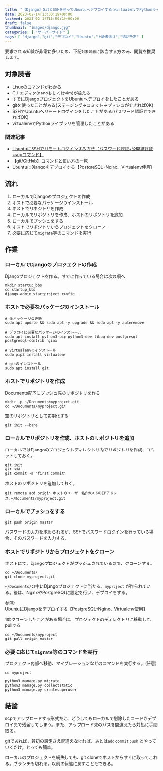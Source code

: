 ```yaml
---
title: "【Django】GitとSSHを使ってUbuntuへデプロイする(virtualenvでPythonライブラリの管理)【hookでmigrateコマンドも】"
date: 2023-02-14T13:50:19+09:00
lastmod: 2023-02-14T13:50:19+09:00
draft: false
thumbnail: "images/django.jpg"
categories: [ "サーバーサイド" ]
tags: [ "django","git","デプロイ","Ubuntu","上級者向け","追記予定" ]
---
```


要求される知識が非常に多いため、下記`対象読者`に該当する方のみ、閲覧を推奨します。

## 対象読者

- Linuxのコマンドがわかる
- CUIエディタ(nanoもしくはvim)が扱える
- すでにDjangoプロジェクトをUbuntuへデプロイをしたことがある
- gitを使ったことがある(ステージング→コミット→プッシュができればOK)
- SSHでUbuntuへリモートログインをしたことがある(パスワード認証ができればOK)
- virtualenvでPythonライブラリを管理したことがある

### 関連記事

- [UbuntuにSSHでリモートログインする方法【パスワード認証+公開鍵認証+scpコマンド】](/post/ubuntu-ssh/)
- [【git/GitHub】コマンドと使い方の一覧](/post/startup-git/)
- [UbuntuにDjangoをデプロイする【PostgreSQL+Nginx、Virtualenv使用】](/post/django-deploy-ubuntu-venv/)


<!--
## 構図と流れ


### 構図

#TODO: diagrams.net で作る
-->

## 流れ

1. ローカルでDjangoのプロジェクトの作成
1. ホストで必要なパッケージのインストール
1. ホストでリポジトリを作成
1. ローカルでリポジトリを作成、ホストのリポジトリを追加
1. ローカルでプッシュをする
1. ホストでリポジトリからプロジェクトをクローン
1. 必要に応じて`migrate`等のコマンドを実行


## 作業

### ローカルでDjangoのプロジェクトの作成

Djangoプロジェクトを作る。すでに作っている場合は次の項へ

    mkdir startup_bbs
    cd startup_bbs
    django-admin startproject config .


### ホストで必要なパッケージのインストール

    # 全パッケージの更新
    sudo apt update && sudo apt -y upgrade && sudo apt -y autoremove

    # デプロイに必要なパッケージのインストール
    sudo apt install python3-pip python3-dev libpq-dev postgresql postgresql-contrib nginx

    # virtualenvのインストール
    sudo pip3 install virtualenv

    # gitのインストール
    sudo apt install git 



### ホストでリポジトリを作成

Documents配下にプッシュ先のリポジトリを作る

    mkdir -p ~/Documents/myproject.git
    cd ~/Documents/myproject.git

空のリポジトリとして初期化する

    git init --bare

### ローカルでリポジトリを作成、ホストのリポジトリを追加

ローカルではDjangoのプロジェクトディレクトリ内でリポジトリを作成、コミットしておく。

    git init
    git add .
    git commit -m "first commit"

ホストのリポジトリを追加しておく。

    git remote add origin ホストのユーザー名@ホストのIPアドレス:~/Documents/myproject.git

### ローカルでプッシュをする

    git push origin master 

パスワードの入力を求められるが、SSHでパスワードログインを行っている場合、そのパスワードを入力する。

### ホストでリポジトリからプロジェクトをクローン

ホストにて、Djangoプロジェクトがプッシュされているので、クローンする。

    cd ~/Documents/
    git clone myproject.git 

`~/Documents/`の中にDjangoプロジェクトに当たる、`myproject` が作られている。後は、NginxやPostgreSQLに設定を行い、デプロイをする。

参照: [UbuntuにDjangoをデプロイする【PostgreSQL+Nginx、Virtualenv使用】](/post/django-deploy-ubuntu-venv/)

1度クローンしたことがある場合は、プロジェクトのディレクトリに移動して、pullする

    cd ~/Documents/myproject
    git pull origin master 


### 必要に応じて`migrate`等のコマンドを実行

プロジェクト内部へ移動、マイグレーションなどのコマンドを実行する。(任意)

    cd myproject

    python3 manage.py migrate
    python3 manage.py collectstatic
    python3 manage.py createsuperuser


## 結論

scpでアップロードする形式だと、どうしてもローカルで削除したコードがデプロイ先で残留してしまう。また、アップロード先のパスを間違えたら対処に手間取る。

gitであれば、最初の設定さえ間違えなければ、あとは`add` `commit` `push` とやっていくだけ。とっても簡単。

ローカルのプロジェクトを紛失しても、git cloneでホストからすぐに取ってこれる。ブランチも切れる。以前の状態に戻すこともできる。


